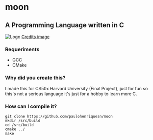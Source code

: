# moon
## A Programming Language written in C

![Logo](https://cdn131.picsart.com/320206838536211.png?type=webp&to=crop&r=256)
[Credits image](https://picsart.com/i/sticker-freetoedit-320206838536211?challenge_id=5e4e6c2ad187b344a04377e4)

### Requeriments
* GCC
* CMake

### Why did you create this?
I made this for CS50x Harvard University (Final Project), just for fun so this's not a serious language it's just for a hobby to learn more C.

### How can I compile it?
    
    git clone https://github.com/paulohenriquesn/moon
    mkdir /src/build
    cd /src/build
    cmake ../
    make

